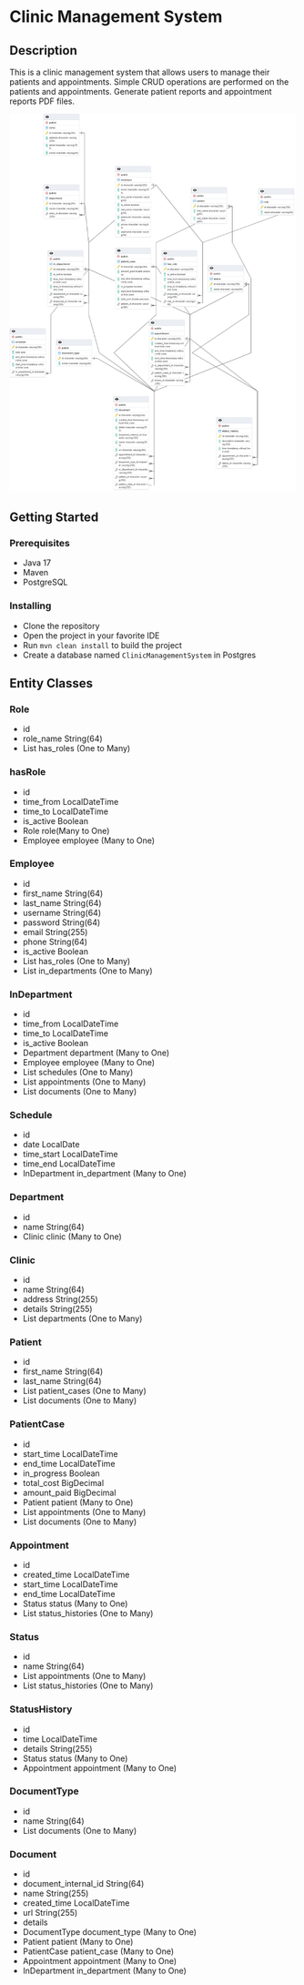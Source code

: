 # Clinic Management System

## Description

This is a clinic management system that allows users to manage their patients and appointments. Simple CRUD operations
are performed on the patients and appointments. Generate patient reports and appointment reports PDF files.

![Entity Diagram](./diagram.png)

## Getting Started

### Prerequisites

* Java 17
* Maven
* PostgreSQL

### Installing

* Clone the repository
* Open the project in your favorite IDE
* Run `mvn clean install` to build the project
* Create a database named `ClinicManagementSystem` in Postgres

## Entity Classes

### Role

- id
- role_name String(64)
- List<HasRole> has_roles (One to Many)

### hasRole

- id
- time_from LocalDateTime
- time_to LocalDateTime
- is_active Boolean
- Role role(Many to One)
- Employee employee (Many to One)

### Employee

- id
- first_name String(64)
- last_name String(64)
- username String(64)
- password String(64)
- email String(255)
- phone String(64)
- is_active Boolean
- List<HasRole> has_roles (One to Many)
- List<InDepartment> in_departments (One to Many)

### InDepartment

- id
- time_from LocalDateTime
- time_to LocalDateTime
- is_active Boolean
- Department department (Many to One)
- Employee employee (Many to One)
- List<Schedule> schedules (One to Many)
- List<Appointment> appointments (One to Many)
- List<Document> documents (One to Many)

### Schedule

- id
- date LocalDate
- time_start LocalDateTime
- time_end LocalDateTime
- InDepartment in_department (Many to One)

### Department

- id
- name String(64)
- Clinic clinic (Many to One)

### Clinic

- id
- name String(64)
- address String(255)
- details String(255)
- List<Department> departments (One to Many)

### Patient

- id
- first_name String(64)
- last_name String(64)
- List<PatientCase> patient_cases (One to Many)
- List<Document> documents (One to Many)

### PatientCase

- id
- start_time LocalDateTime
- end_time LocalDateTime
- in_progress Boolean
- total_cost BigDecimal
- amount_paid BigDecimal
- Patient patient (Many to One)
- List<Appointment> appointments (One to Many)
- List<Document> documents (One to Many)

### Appointment

- id
- created_time LocalDateTime
- start_time LocalDateTime
- end_time LocalDateTime
- Status status (Many to One)
- List<StatusHistory> status_histories (One to Many)

### Status

- id
- name String(64)
- List<Appointment> appointments (One to Many)
- List<StatusHistory> status_histories (One to Many)

### StatusHistory

- id
- time LocalDateTime
- details String(255)
- Status status (Many to One)
- Appointment appointment (Many to One)

### DocumentType

- id
- name String(64)
- List<Document> documents (One to Many)

### Document

- id
- document_internal_id String(64)
- name String(255)
- created_time LocalDateTime
- url String(255)
- details
- DocumentType document_type (Many to One)
- Patient patient (Many to One)
- PatientCase patient_case (Many to One)
- Appointment appointment (Many to One)
- InDepartment in_department (Many to One)
